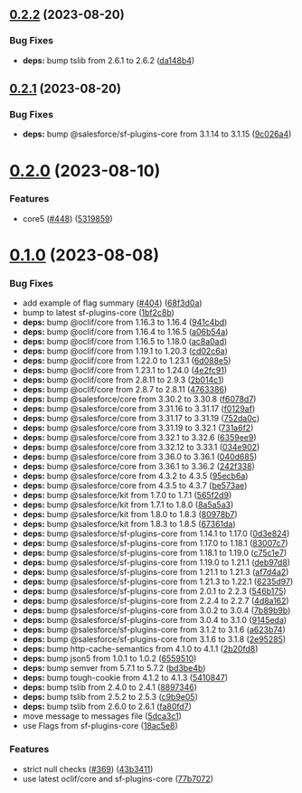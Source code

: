 ## [0.2.2](https://github.com/salesforcecli/plugin-template-sf/compare/0.2.1...0.2.2) (2023-08-20)


### Bug Fixes

* **deps:** bump tslib from 2.6.1 to 2.6.2 ([da148b4](https://github.com/salesforcecli/plugin-template-sf/commit/da148b47b52ec394e446d6900612a3e159ad5a10))



## [0.2.1](https://github.com/salesforcecli/plugin-template-sf/compare/0.2.0...0.2.1) (2023-08-20)


### Bug Fixes

* **deps:** bump @salesforce/sf-plugins-core from 3.1.14 to 3.1.15 ([9c026a4](https://github.com/salesforcecli/plugin-template-sf/commit/9c026a41599bb848b61bb0e499e4e3c522e948e5))



# [0.2.0](https://github.com/salesforcecli/plugin-template-sf/compare/0.1.0...0.2.0) (2023-08-10)


### Features

* core5 ([#448](https://github.com/salesforcecli/plugin-template-sf/issues/448)) ([5319859](https://github.com/salesforcecli/plugin-template-sf/commit/5319859ee4c4bb7d0aebaf74c74debbbc1a60666))



# [0.1.0](https://github.com/salesforcecli/plugin-template-sf/compare/1bf2c8bed2943a96da895902eef3c86f1f75bfa2...0.1.0) (2023-08-08)


### Bug Fixes

* add example of flag summary ([#404](https://github.com/salesforcecli/plugin-template-sf/issues/404)) ([68f3d0a](https://github.com/salesforcecli/plugin-template-sf/commit/68f3d0a2d02a7fa4620591530e14ffd17561016c))
* bump to latest sf-plugins-core ([1bf2c8b](https://github.com/salesforcecli/plugin-template-sf/commit/1bf2c8bed2943a96da895902eef3c86f1f75bfa2))
* **deps:** bump @oclif/core from 1.16.3 to 1.16.4 ([941c4bd](https://github.com/salesforcecli/plugin-template-sf/commit/941c4bd88c7e0ee34af22ca8f07435205c97c3c8))
* **deps:** bump @oclif/core from 1.16.4 to 1.16.5 ([a06b54a](https://github.com/salesforcecli/plugin-template-sf/commit/a06b54af71d0ea70ffb6061af54f03328915a80c))
* **deps:** bump @oclif/core from 1.16.5 to 1.18.0 ([ac8a0ad](https://github.com/salesforcecli/plugin-template-sf/commit/ac8a0ad56224fbc6842c8a2d6cc73823eea5d511))
* **deps:** bump @oclif/core from 1.19.1 to 1.20.3 ([cd02c6a](https://github.com/salesforcecli/plugin-template-sf/commit/cd02c6a884ee5f49ae0b0920e0a828f2f264ab48))
* **deps:** bump @oclif/core from 1.22.0 to 1.23.1 ([6d088e5](https://github.com/salesforcecli/plugin-template-sf/commit/6d088e58d09a9ebae0a43f0ca8176511f6a8a504))
* **deps:** bump @oclif/core from 1.23.1 to 1.24.0 ([4e2fc91](https://github.com/salesforcecli/plugin-template-sf/commit/4e2fc91042fa65fe50f0feadf0abff14f8c4e365))
* **deps:** bump @oclif/core from 2.8.11 to 2.9.3 ([2b014c1](https://github.com/salesforcecli/plugin-template-sf/commit/2b014c118998550ead523e465c8414ac4424648f))
* **deps:** bump @oclif/core from 2.8.7 to 2.8.11 ([4763386](https://github.com/salesforcecli/plugin-template-sf/commit/47633864e221da35b909abe600aa291f9474ac1e))
* **deps:** bump @salesforce/core from 3.30.2 to 3.30.8 ([f6078d7](https://github.com/salesforcecli/plugin-template-sf/commit/f6078d71b649d62d7e605ca4c26f2ad0bfa97935))
* **deps:** bump @salesforce/core from 3.31.16 to 3.31.17 ([f0129af](https://github.com/salesforcecli/plugin-template-sf/commit/f0129afb1884d4ee7b6a945a6763a632e27d09cd))
* **deps:** bump @salesforce/core from 3.31.17 to 3.31.19 ([752da0c](https://github.com/salesforcecli/plugin-template-sf/commit/752da0c616eda9fc86a5aa78eddda7c0fa5210df))
* **deps:** bump @salesforce/core from 3.31.19 to 3.32.1 ([731a6f2](https://github.com/salesforcecli/plugin-template-sf/commit/731a6f21adb13d5e9faec81f1f3a0a62814a2f98))
* **deps:** bump @salesforce/core from 3.32.1 to 3.32.6 ([6359ee9](https://github.com/salesforcecli/plugin-template-sf/commit/6359ee91dea183d38a716b3dc5c2687ba82c4b4e))
* **deps:** bump @salesforce/core from 3.32.12 to 3.33.1 ([034e902](https://github.com/salesforcecli/plugin-template-sf/commit/034e9027b145a1533baea63740721131d6fca313))
* **deps:** bump @salesforce/core from 3.36.0 to 3.36.1 ([040d685](https://github.com/salesforcecli/plugin-template-sf/commit/040d685c75c0a761c4d696053f9295512f807038))
* **deps:** bump @salesforce/core from 3.36.1 to 3.36.2 ([242f338](https://github.com/salesforcecli/plugin-template-sf/commit/242f338c7abcb5baf42357cb3438ddd31a0ac144))
* **deps:** bump @salesforce/core from 4.3.2 to 4.3.5 ([95ecb6a](https://github.com/salesforcecli/plugin-template-sf/commit/95ecb6a679ad927c6ce0e1fab714ba11cbf2b061))
* **deps:** bump @salesforce/core from 4.3.5 to 4.3.7 ([be573ae](https://github.com/salesforcecli/plugin-template-sf/commit/be573aee0c827ea7fc42e29e08a79ce0e35126db))
* **deps:** bump @salesforce/kit from 1.7.0 to 1.7.1 ([565f2d9](https://github.com/salesforcecli/plugin-template-sf/commit/565f2d9c1fa19172db661c546c655556ce6fea2c))
* **deps:** bump @salesforce/kit from 1.7.1 to 1.8.0 ([8a5a5a3](https://github.com/salesforcecli/plugin-template-sf/commit/8a5a5a3f823b44b91d91f56d69eb6acb3d4656f6))
* **deps:** bump @salesforce/kit from 1.8.0 to 1.8.3 ([80978b7](https://github.com/salesforcecli/plugin-template-sf/commit/80978b768e669189c284d04ab5c3e6e2bed60b36))
* **deps:** bump @salesforce/kit from 1.8.3 to 1.8.5 ([67361da](https://github.com/salesforcecli/plugin-template-sf/commit/67361da0c44e64b5de949f2d6c40220a7312c33f))
* **deps:** bump @salesforce/sf-plugins-core from 1.14.1 to 1.17.0 ([0d3e824](https://github.com/salesforcecli/plugin-template-sf/commit/0d3e824e2cc20e03638e59fad28406d86cafce4a))
* **deps:** bump @salesforce/sf-plugins-core from 1.17.0 to 1.18.1 ([83007c7](https://github.com/salesforcecli/plugin-template-sf/commit/83007c7dea5c896217df0a98b370a177522c0ca9))
* **deps:** bump @salesforce/sf-plugins-core from 1.18.1 to 1.19.0 ([c75c1e7](https://github.com/salesforcecli/plugin-template-sf/commit/c75c1e7ad4d1046357aaa41e08a36550fa4d4455))
* **deps:** bump @salesforce/sf-plugins-core from 1.19.0 to 1.21.1 ([deb97d8](https://github.com/salesforcecli/plugin-template-sf/commit/deb97d81e3ab2996225a5af78dab9625503453ba))
* **deps:** bump @salesforce/sf-plugins-core from 1.21.1 to 1.21.3 ([af7d4a2](https://github.com/salesforcecli/plugin-template-sf/commit/af7d4a2a5403dd8d54dc566a69f6713439946c62))
* **deps:** bump @salesforce/sf-plugins-core from 1.21.3 to 1.22.1 ([6235d97](https://github.com/salesforcecli/plugin-template-sf/commit/6235d97a4312c84ebfadd00dd693c4d2f09b208a))
* **deps:** bump @salesforce/sf-plugins-core from 2.0.1 to 2.2.3 ([546b175](https://github.com/salesforcecli/plugin-template-sf/commit/546b175e8fee6605e89811158e06bec408fa574c))
* **deps:** bump @salesforce/sf-plugins-core from 2.2.4 to 2.2.7 ([4d8a162](https://github.com/salesforcecli/plugin-template-sf/commit/4d8a16266facfabdae466bd739ae2077f885a597))
* **deps:** bump @salesforce/sf-plugins-core from 3.0.2 to 3.0.4 ([7b89b9b](https://github.com/salesforcecli/plugin-template-sf/commit/7b89b9b1276b2503eb1dea4988856a0ad2c4e35c))
* **deps:** bump @salesforce/sf-plugins-core from 3.0.4 to 3.1.0 ([9145eda](https://github.com/salesforcecli/plugin-template-sf/commit/9145edade291dbf90b2cbaa10be08ae7bba7d7e4))
* **deps:** bump @salesforce/sf-plugins-core from 3.1.2 to 3.1.6 ([a623b74](https://github.com/salesforcecli/plugin-template-sf/commit/a623b742be821722bd191f126f13952dcebd6d63))
* **deps:** bump @salesforce/sf-plugins-core from 3.1.6 to 3.1.8 ([2e95285](https://github.com/salesforcecli/plugin-template-sf/commit/2e95285c56f5546f195f481cfee6e15dea2fb0f5))
* **deps:** bump http-cache-semantics from 4.1.0 to 4.1.1 ([2b20fd8](https://github.com/salesforcecli/plugin-template-sf/commit/2b20fd8a20210e984c70b0217ce1718264b12ccd))
* **deps:** bump json5 from 1.0.1 to 1.0.2 ([6559510](https://github.com/salesforcecli/plugin-template-sf/commit/6559510a8250fc45f769c7ce3828c38b5736ede2))
* **deps:** bump semver from 5.7.1 to 5.7.2 ([bd3be4b](https://github.com/salesforcecli/plugin-template-sf/commit/bd3be4b09eb606e052d8e1db77faf34834fa6d83))
* **deps:** bump tough-cookie from 4.1.2 to 4.1.3 ([5410847](https://github.com/salesforcecli/plugin-template-sf/commit/541084763392348eed16dbb22c1d0bc52168cf30))
* **deps:** bump tslib from 2.4.0 to 2.4.1 ([8897346](https://github.com/salesforcecli/plugin-template-sf/commit/8897346450dc6d02719190a231153411c9bf00f4))
* **deps:** bump tslib from 2.5.2 to 2.5.3 ([c9b9e05](https://github.com/salesforcecli/plugin-template-sf/commit/c9b9e053ab0c36df57297a997d61a993a9d82812))
* **deps:** bump tslib from 2.6.0 to 2.6.1 ([fa80fd7](https://github.com/salesforcecli/plugin-template-sf/commit/fa80fd7ed5680219dc0941ad0b3806f70f249fd3))
* move message to messages file ([5dca3c1](https://github.com/salesforcecli/plugin-template-sf/commit/5dca3c156612e479b6d11f9f3dfbd726dc67869f))
* use Flags from sf-plugins-core ([18ac5e8](https://github.com/salesforcecli/plugin-template-sf/commit/18ac5e88173eb26a87a9dfcfc4b0c93866d4c045))


### Features

* strict null checks ([#369](https://github.com/salesforcecli/plugin-template-sf/issues/369)) ([43b3411](https://github.com/salesforcecli/plugin-template-sf/commit/43b34110e6cf4df50f07070f33d69d77cc1a8ed8))
* use latest oclif/core and sf-plugins-core ([77b7072](https://github.com/salesforcecli/plugin-template-sf/commit/77b7072eafba9ce7280039250c431e9e07bf22b9))



